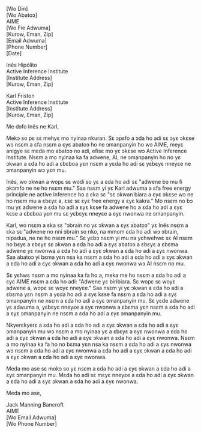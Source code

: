 [Wo Din]  
[Wo Abatoɔ]  
AIME  
[Wo Fie Adwuma]  
[Kurow, Ɛman, Zip]  
[Email Adwuma]  
[Phone Number]  
[Date]  

Inês Hipólito  
Active Inference Institute  
[Institute Address]  
[Kurow, Ɛman, Zip]  

Karl Friston  
Active Inference Institute  
[Institute Address]  
[Kurow, Ɛman, Zip]  

Me dɔfo Inês ne Karl,

Mekɔ so pɛ sɛ mehyɛ mo nyinaa nkuran. Sɛ ɔpɛfo a ɔda ho adi sɛ ɔyɛ ɔkɛse wɔ nsɛm a ɛfa nsɛm a ɛyɛ abatoɔ ho ne ɔmanpanyin ho wɔ AIME, meyɛ anigye sɛ mɛda mo abatoɔ no adi, efisɛ mo yɛ ɔkɛse wɔ Active Inference Institute. Nsɛm a mo nyinaa ka fa adwene, AI, ne ɔmanpanyin ho no yɛ ɔkwan a ɛda ho adi a ɛbɛboa yɛn nsɛm a yɛda ho adi sɛ yɛbɛyɛ nneyɛe ne ɔmanpanyin wɔ yɛn mu.

Inês, wo ɔkwan a wopɛ sɛ wodi so yɛ a ɛda ho adi sɛ "adwene bɔ mu fi ɔkɔmfo ne ne ho nsɛm mu." Saa nsɛm yi yɛ Karl adwuma a ɛfa free energy principle ne active inference ho a ɛka sɛ "sɛ ɔkwan biara a ɛyɛ ɔkɛse wɔ ne ho nsɛm mu a ɛbɛyɛ a, ɛsɛ sɛ ɛyɛ free energy a ɛyɛ kakra." Mo nsɛm no bɔ mu yɛ adwene a ɛda ho adi a ɛyɛ kɛse fa adwene ho a ɛda ho adi a ɛyɛ kɛse a ɛbɛboa yɛn mu sɛ yɛbɛyɛ nneyɛe a ɛyɛ nwonwa ne ɔmanpanyin.

Karl, wo nsɛm a ɛka sɛ "ɔbrain no yɛ ɔkwan a ɛyɛ abatoɔ" yɛ Inês nsɛm a ɛka sɛ "adwene no nni ɔbrain so nko, na mmom ɛda ho adi wɔ ɔbrain, nipadua, ne ne ho nsɛm mu." Sɛ yɛbɔ nsɛm yi mu na yɛhwehwɛ sɛ AI nsɛm no bɛyɛ a ɛbɛyɛ sɛ ɔkwan a ɛda ho adi a ɛyɛ abatoɔ a ɛbɛyɛ a ɛbɛma adwene yɛ nwonwa a ɛda ho adi a ɛyɛ ɔkwan a ɛda ho adi a ɛyɛ nwonwa. Saa abatoɔ yi bɛma yɛn nsa ka nsɛm a ɛda ho adi a ɛda ho adi a ɛyɛ ɔkwan a ɛda ho adi a ɛyɛ ɔkwan a ɛda ho adi a ɛyɛ nwonwa wɔ AI nsɛm no mu.

Sɛ yɛhwɛ nsɛm a mo nyinaa ka fa ho a, meka me ho nsɛm a ɛda ho adi a ɛyɛ AIME nsɛm a ɛda ho adi: "Adwene yɛ biribiara. Sɛ wopɛ sɛ woyɛ adwene a, wopɛ sɛ woyɛ nneyɛe." Saa nsɛm yi yɛ ɔkwan a ɛda ho adi a ɛbɛma yɛn nsɛm a yɛda ho adi a ɛyɛ kɛse fa nsɛm a ɛda ho adi a ɛyɛ ɔmanpanyin ne nsɛm a ɛda ho adi a ɛyɛ ɔmanpanyin mu. Sɛ yɛde adwene yɛ adwuma a, yɛbɛyɛ nneyɛe a ɛyɛ nwonwa a ɛbɛma yɛn nsɛm a ɛda ho adi a ɛyɛ ɔmanpanyin ne nsɛm a ɛda ho adi a ɛyɛ ɔmanpanyin mu.

Nkyerɛkyerɛ a ɛda ho adi a ɛda ho adi a ɛyɛ ɔkwan a ɛda ho adi a ɛyɛ ɔmanpanyin mu wɔ nsɛm a mo nyinaa yɛ a ɛbɛyɛ a ɛyɛ nwonwa a ɛda ho adi a ɛyɛ ɔkwan a ɛda ho adi a ɛyɛ ɔkwan a ɛda ho adi a ɛyɛ nwonwa. Nsɛm a mo nyinaa ka fa ho no bɛma yɛn nsa ka nsɛm a ɛda ho adi a ɛyɛ nwonwa wɔ nsɛm a ɛda ho adi a ɛyɛ nwonwa a ɛda ho adi a ɛyɛ ɔkwan a ɛda ho adi a ɛyɛ ɔkwan a ɛda ho adi a ɛyɛ nwonwa.

Meda mo ase sɛ mokɔ so yɛ nsɛm a ɛda ho adi a ɛyɛ ɔkwan a ɛda ho adi a ɛyɛ ɔmanpanyin mu. Mɛda ho adi sɛ mɛyɛ nneyɛe a ɛda ho adi a ɛyɛ ɔkwan a ɛda ho adi a ɛyɛ ɔkwan a ɛda ho adi a ɛyɛ nwonwa.

Meda mo ase,

Jack Manning Bancroft  
AIME  
[Wo Email Adwuma]  
[Wo Phone Number]